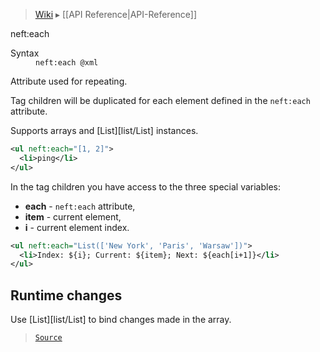 > [Wiki](Home) ▸ [[API Reference|API-Reference]]

neft:each
<dl><dt>Syntax</dt><dd><code>neft:each @xml</code></dd></dl>
Attribute used for repeating.

Tag children will be duplicated for each
element defined in the `neft:each` attribute.

Supports arrays and [List][list/List] instances.

```xml
<ul neft:each="[1, 2]">
  <li>ping</li>
</ul>
```

In the tag children you have access to the three special variables:
- **each** - `neft:each` attribute,
- **item** - current element,
- **i** - current element index.

```xml
<ul neft:each="List(['New York', 'Paris', 'Warsaw'])">
  <li>Index: ${i}; Current: ${item}; Next: ${each[i+1]}</li>
</ul>
```

## Runtime changes

Use [List][list/List] to bind changes made in the array.

> [`Source`](/Neft-io/neft/blob/feb74662c4f7ee7aedc58bcb4488ea1b56f65be9/src/document/file/parse/iterators.litcoffee#runtime-changes)

